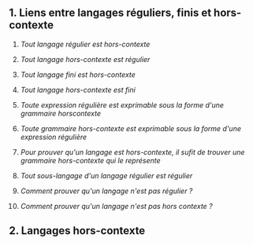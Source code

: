 ## 1. Liens entre langages réguliers, finis et hors-contexte
1. *Tout langage régulier est hors-contexte*

2. *Tout langage hors-contexte est régulier*

3. *Tout langage fini est hors-contexte*

4. *Tout langage hors-contexte est fini*

5. *Toute expression régulière est exprimable sous la forme d'une grammaire horscontexte*

6. *Toute grammaire hors-contexte est exprimable sous la forme d'une expression régulière*

7. *Pour prouver qu'un langage est hors-contexte, il sufit de trouver une grammaire
hors-contexte qui le représente*

8. *Tout sous-langage d'un langage régulier est régulier*

9. *Comment prouver qu'un langage n'est pas régulier ?*

10. *Comment prouver qu'un langage n'est pas hors contexte ?*


## 2. Langages hors-contexte

